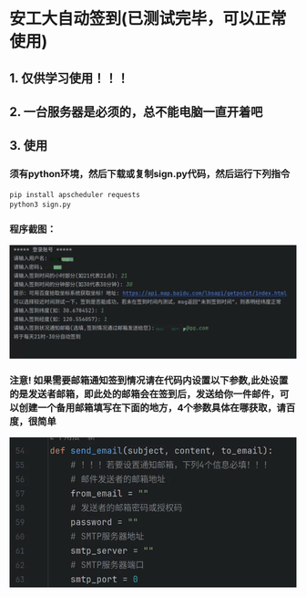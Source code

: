 # 安工大自动签到(已测试完毕，可以正常使用)

## 1. 仅供学习使用！！！

## 2. 一台服务器是必须的，总不能电脑一直开着吧

## 3. 使用

### 须有python环境，然后下载或复制sign.py代码，然后运行下列指令

```python
pip install apscheduler requests
python3 sign.py
```
### 程序截图：
![Alt text](./img/login_info.png)

### 注意! 如果需要邮箱通知签到情况请在代码内设置以下参数,此处设置的是发送者邮箱，即此处的邮箱会在签到后，发送给你一件邮件，可以创建一个备用邮箱填写在下面的地方，4个参数具体在哪获取，请百度，很简单
![Alt text](./img/email_optional.png)
